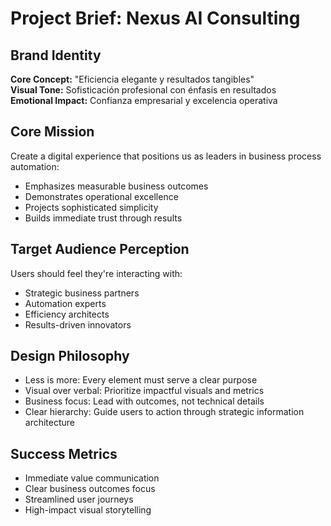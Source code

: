 # Project Brief: Nexus AI Consulting

## Brand Identity
**Core Concept:** "Eficiencia elegante y resultados tangibles"  
**Visual Tone:** Sofisticación profesional con énfasis en resultados  
**Emotional Impact:** Confianza empresarial y excelencia operativa

## Core Mission
Create a digital experience that positions us as leaders in business process automation:
- Emphasizes measurable business outcomes
- Demonstrates operational excellence
- Projects sophisticated simplicity
- Builds immediate trust through results

## Target Audience Perception
Users should feel they're interacting with:
- Strategic business partners
- Automation experts
- Efficiency architects
- Results-driven innovators

## Design Philosophy
- Less is more: Every element must serve a clear purpose
- Visual over verbal: Prioritize impactful visuals and metrics
- Business focus: Lead with outcomes, not technical details
- Clear hierarchy: Guide users to action through strategic information architecture

## Success Metrics
- Immediate value communication
- Clear business outcomes focus
- Streamlined user journeys
- High-impact visual storytelling
